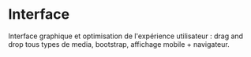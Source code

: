 # Interface
Interface graphique et optimisation de l'expérience utilisateur : drag and drop tous types de media, bootstrap, affichage mobile + navigateur.
